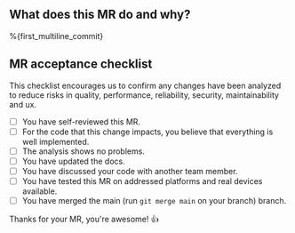 ## What does this MR do and why?

<!--
Describe in detail what your merge request does and why.

-->

%{first_multiline_commit}

## MR acceptance checklist

This checklist encourages us to confirm any changes have been analyzed to reduce risks in quality, performance, reliability, security, maintainability and ux.

- [ ] You have self-reviewed this MR.
- [ ] For the code that this change impacts, you believe that everything is well implemented.
- [ ] The analysis shows no problems.
- [ ] You have updated the docs.
- [ ] You have discussed your code with another team member.
- [ ] You have tested this MR on addressed platforms and real devices available.
- [ ] You have merged the main (run `git merge main` on your branch) branch.

Thanks for your MR, you're awesome! :+1:

